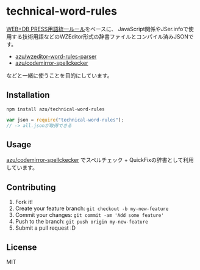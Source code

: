 # technical-word-rules

[WEB+DB PRESS用語統一ルール](https://gist.github.com/inao/f55e8232e150aee918b9 " WEB+DB PRESS用語統一ルール secret")をベースに、
JavaScript関係やJSer.infoで使用する技術用語などのWZEditor形式の辞書ファイルとコンパイル済みJSONです。

- [azu/wzeditor-word-rules-parser](https://github.com/azu/wzeditor-word-rules-parser "azu/wzeditor-word-rules-parser")
- [azu/codemirror-spellckecker](https://github.com/azu/codemirror-spellckecker "azu/codemirror-spellckecker")

などと一緒に使うことを目的にしています。

## Installation

```
npm install azu/technical-word-rules
```


```js
var json = require("technical-word-rules");
// -> all.jsonが取得できる
```

## Usage

 [azu/codemirror-spellckecker](https://github.com/azu/codemirror-spellckecker "azu/codemirror-spellckecker") でスペルチェック + QuickFixの辞書として利用しています。

## Contributing

1. Fork it!
2. Create your feature branch: `git checkout -b my-new-feature`
3. Commit your changes: `git commit -am 'Add some feature'`
4. Push to the branch: `git push origin my-new-feature`
5. Submit a pull request :D

## License

MIT